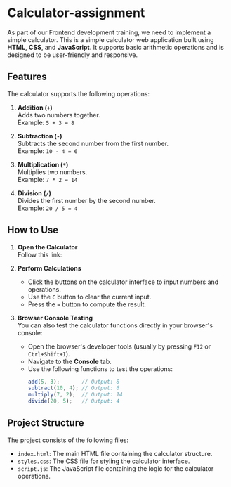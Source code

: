 ﻿# Calculator-assignment

As part of our Frontend development training, we need to implement a simple calculator. This is a simple calculator web application built using **HTML**, **CSS**, and **JavaScript**. It supports basic arithmetic operations and is designed to be user-friendly and responsive.

## Features

The calculator supports the following operations:

1. **Addition (`+`)**  
   Adds two numbers together.  
   Example: `5 + 3 = 8`

2. **Subtraction (`-`)**  
   Subtracts the second number from the first number.  
   Example: `10 - 4 = 6`

3. **Multiplication (`*`)**  
   Multiplies two numbers.  
   Example: `7 * 2 = 14`

4. **Division (`/`)**  
   Divides the first number by the second number.  
   Example: `20 / 5 = 4`

## How to Use

1. **Open the Calculator**  
   Follow this link: 

2. **Perform Calculations**  
   - Click the buttons on the calculator interface to input numbers and operations.
   - Use the `C` button to clear the current input.
   - Press the `=` button to compute the result.

3. **Browser Console Testing**  
   You can also test the calculator functions directly in your browser's console:
   - Open the browser's developer tools (usually by pressing `F12` or `Ctrl+Shift+I`).
   - Navigate to the **Console** tab.
   - Use the following functions to test the operations:
     ```javascript
     add(5, 3);       // Output: 8
     subtract(10, 4); // Output: 6
     multiply(7, 2);  // Output: 14
     divide(20, 5);   // Output: 4
     ```

## Project Structure

The project consists of the following files:
- `index.html`: The main HTML file containing the calculator structure.
- `styles.css`: The CSS file for styling the calculator interface.
- `script.js`: The JavaScript file containing the logic for the calculator operations.
